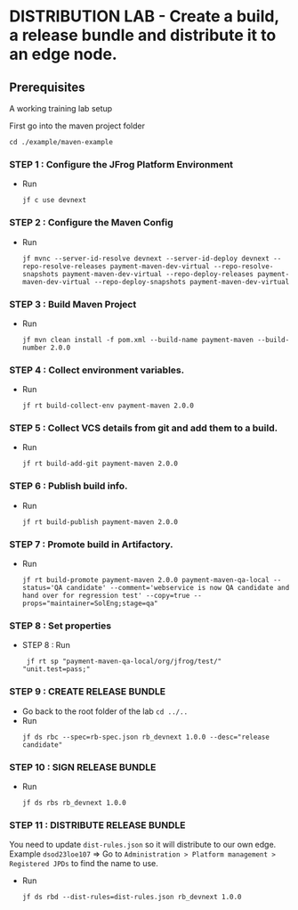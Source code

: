 # DISTRIBUTION LAB  - Create a build, a release bundle and distribute it to an edge node.

## Prerequisites
A working training lab setup



First go into the maven project folder
```
cd ./example/maven-example
```
### STEP 1 : Configure the JFrog Platform Environment
- Run
  ```
  jf c use devnext
  ```
### STEP 2 : Configure the  Maven Config
- Run
  ```
  jf mvnc --server-id-resolve devnext --server-id-deploy devnext --repo-resolve-releases payment-maven-dev-virtual --repo-resolve-snapshots payment-maven-dev-virtual --repo-deploy-releases payment-maven-dev-virtual --repo-deploy-snapshots payment-maven-dev-virtual
  ```

### STEP 3 : Build Maven Project
- Run 
  ```
  jf mvn clean install -f pom.xml --build-name payment-maven --build-number 2.0.0
  ```

### STEP 4 : Collect environment variables.
- Run 
  ```
  jf rt build-collect-env payment-maven 2.0.0
  ```
### STEP 5 : Collect VCS details from git and add them to a build.
- Run 
  ```
  jf rt build-add-git payment-maven 2.0.0
  ```
### STEP 6 : Publish build info.
- Run 
  ```
  jf rt build-publish payment-maven 2.0.0
  ```
### STEP 7 : Promote build in Artifactory.
- Run 
  ```
  jf rt build-promote payment-maven 2.0.0 payment-maven-qa-local --status='QA candidate' --comment='webservice is now QA candidate and hand over for regression test' --copy=true --props="maintainer=SolEng;stage=qa"
  ```
### STEP 8 : Set properties
- STEP 8 : Run 
  ```
   jf rt sp "payment-maven-qa-local/org/jfrog/test/" "unit.test=pass;"
  ```

### STEP 9 : CREATE RELEASE BUNDLE
- Go back to the root folder of the lab `cd ../..`
- Run 
  ```
  jf ds rbc --spec=rb-spec.json rb_devnext 1.0.0 --desc="release candidate"
  ```

### STEP 10 : SIGN RELEASE BUNDLE
- Run 
  ```
  jf ds rbs rb_devnext 1.0.0
  ```

### STEP 11 : DISTRIBUTE RELEASE BUNDLE
You need to update ``dist-rules.json`` so it will distribute to our own edge.
Example `dsod23loe107` => Go to `Administration > Platform management > Registered JPDs` to find the name to use.

- Run 
  ```
  jf ds rbd --dist-rules=dist-rules.json rb_devnext 1.0.0
  ```

